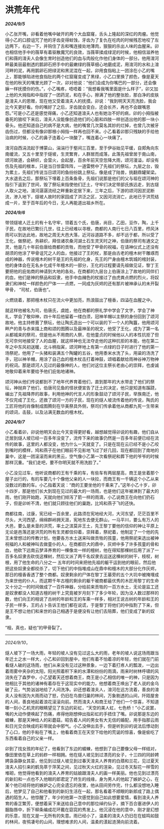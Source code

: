 # 洪荒年代

***2024/9/5***

小乙张开嘴，卯看着他嘴中破开的两个大血窟窿，舌头上隆起的深红的肉瘤。他觉得小乙的口腔诅咒了他的牙齿变得蛀蚀，牙齿为了复仇在吃肉的时候残忍地咬了左边两下，右边一下，并钩住了舌和嘴连接处地薄肉，狠狠的杀出人味的血腥来。卯也相信他手中的薇草有着驱散魔咒的良效，当薇草揉成绿泥的时候，他相信滋养他们和薇的淯夫人会像生育时创造他们的血与肉般化作他们身体的一部分。他用淯河畔最美丽最剔透的鹅卵石把手中的最嫩绿的薇草细心地磨成泥，用淯河的水和上淯河畔的泥，再用鹅卵石把绿泥和黑泥混在一起，卯用食指粘上一团涂在小乙的嘴上，那能够陷进他食指肚的两个红窟窿变成了黑绿，小乙口里换了颜色，像是夏天在他的秋天的嘴里光顾了一次，卯对他说：“他们会成为你嘴巴的一部分，还会像嫲一样抚摸你的伤。”，小乙嘴疼，唔唔着：“我想看我嘴里面是什么样子”，卯又加上他的大拇指和中指捏了一团药泥，和在手心，擦满了他的整张脸，那白净的皮肤是淯夫人的恩赠，现在他又受着淯夫人的抚摸。卯说：“我到明天天亮洗脸，我会比今天更好看。你的嘴好了之后，牙齿就会变白，还会长齐，再也不会跟嘴恩怨。”可是小乙还是感觉得痛，小乙还知道淯夫人也有她治不好的病，卯的小拇指被垂死的狼咬下来后，淯夫人没能像创造他们的心脏和四肢一样创造出他的那一块小骨头。他还知道自己的病不是大病，他的嘴曾几次莫名其妙的烂掉，也曾几次被牙齿伤过，但都没有像卯那根小拇指一样再也回不来。小乙看着卯那只残缺的手给他治病的时候，小乙的鼻子连着心一块酸了，嘴连着心一块痛了。

淯河自西涓流起于博蒙山，湍湍行于壑间三百里，至于伊谷始见平缓，自郏角向东南缓流，又五十里至于燧坡，生灵繁育，人群居而成落，此落先祖曾居于南山南，颂河故道，会耕织，会营火，会起屋，百余年前天空忽降大雨，颂河漫溢，却没有伤及先祖的根本，只是当日惊雷阵阵，一道雷劈中了先祖们的祭坛，九层之台，毁为累土，先祖们传说当日颂河的鱼纷纷跳上祭坛，像是成了陆兽，挑翻鼎罐架梁。大水退去之后，那祭坛下埋着上百条鱼骨，先祖们说那是他们的父与祖在颂河神的指引下返到了世间，毁了祭坛来指使他们迁土，守牢们决定带部氏族远走，到古燧人取火之地，淯河潺潺流经之畔重新定居下来，三年之后，下游的颂河因淤泥断流，渗入地下，燧坡人故时的家园成了洪泛之区，又因河流消亡，此地已于洪荒结成一片，至于百年后的今日，无人再能道出祖乡所在。

***2024/9/6***

带领燧坡人迁土的有十名守牢，领着五个氏，伯唐，尚目，乙田，豆作，陶，上千子民，在故地已繁衍几世，往上已经难以寻根，商都的人南行七日八百里，栉风沐雨可以到达此地，故地之周无大邑大落，近河谷道路不多，却不远于都，所以受了王化，做祭祀，务耕织，拜信诸农桑河湖土石生灵天时之神，伯唐的祭司有通文之灵，他是几十年前伯唐给商都的贡牲，而他受了甲骨的祝福，在请神仪式上还没有胡须的他涂了甲骨诅咒之人的血，他接过了王的杖，那是由古老的檀木树干雕琢而成的神器，传说檀木的树干是王的先祖的化身，先王的尸身由檀木筑城的棺封装，他的身体会在无名乡化成千年檀木的一部分，王化的过程要请先祖做见证，黎丁王要把他的庇佑商的神请到大地的各处。在商都的九层台上伯唐涂上了故地的同伴们的血，他们是神的祭品和奴隶，他手中血赭色的杖接过了由虎粪点燃的烈火，将奴隶们和神杖一样颜色的尸体一一点燃，一同成为灰烬的还有那片被神承认的未开裂甲骨， “司杖，伯唐也”。

火燃烧着，那把檀木杖只在流火中更加亮，热浪鼓出了檀香，四溢在血腥之中。

就这样他被名为司，伯唐氏，虞姓，他在商都的祭礼学中学会了文字，学会了神礼，学会了敬仰神，四十年后他留着一缕白须，冠神羊帽以主祭的身份回到了颂河故地，他主持修葺了祭坛，他让陶氏造出一个可以装的下一个人的陶簋，他用颂河畔产的青与赤来描上商和颂的图腾以及最神圣的祝文，他受了王化，成为了第一名从都城来的祭司，但是他从不用商的人祭，在他童贞的时候他以人的本性抗拒了但无可奈何地接受了人的血腥，就这样神也无法夺走他的这种抗拒的本能，他在第二年之中东风初送暖，北斗柄指寅，颂河畔地上有第一点绿的日子时进行了他的第一场祭祀，他用了一头猪和装满五个陶罐的五谷，他用黍米水洗了头，用粱的汤洗了手，冠以神羊帽，用涂了自己血的檀木杖击打着神鼓，颂唱着献给雨神谷神万物神的祝词。那是颂河人见过的最像神的人，他们对这位主祭长老由心的崇拜，也虔诚地敬仰着来年要给予他们庇佑地诸神。

颂河神从他们传说都到不了地年代养育着他们，直到那年的大水带走了他们的祭坛，神抛弃了他们，伯唐司见鱼的怪状便宣告了迁土的决定，他只是知道有蹊跷，编出了先祖降界的故事，利用他神的代言人的形象鼓动了颂河子民，举族南迁，他不仅完成了王化，还救了颂河一方的子民，现在的燧人坡流传着他的传说，陶氏的工匠将他的肖像制成图腾刻在华美祭具外侧，祭司们传承着他从商都九死一生带来的颂词，击鼓，以及沾满无数血的檀木杖。

***2024/9/7***

小乙看着卯，卯说他明天会比今天变得更好看，越想越觉得卯说的有趣，他们自从迁居到燧人坡已经一百多年没变了，流传下来的故事仍然是一百多年前便已经在流传的故事，这里的人都没变，他为什么一天就变了。只是在现在云已经不是小乙咬到嘴时的模样，鸠和燕子在他们眼前不见影地飞过了好几回，现在都回到了南地的巢中，这是一团滚滚而来的黑云，空气像小乙第一次看祭祀和葬下他的爷爷的时候那样沉重。“我们走吧，要不你明天就不用洗脸了。”

小乙没见过车，他听说商都的王有千乘的车，有些车有两层屋高，商王是坐着那个屋子出行的，有的车要几十个像他父亲的人一块拉，而商王有一千辆这个小乙从来没数过的数的车。小乙指着天说：“商的王要坐他的千乘来了。”这年小乙十岁，卯十四岁，那是他们长大到现在见过的最大的一场雨，也是他们这年被淋到了最大的雨，他们刚开始跑，天就向他们倾泻了箭一样的雨滴，小乙说商王在向他们扔石子，但是卯听不清，他们就只顾往他们的巢跑，比鸠和燕子飞的还快。

商都往南，过康，宪已经一百余里，此路须在宪地经大河，大河东望，茫茫百里不尽头，大河西望，绵绵群岭拥天涯，宪地东去便无群山，一马平川，要么有万人的大邑，要么是未垦的洪荒，率土之滨莫非王土，先王黎丁要他的信仰的神让平原上无论是邑落还是洪荒的所有生灵都信仰着，崇拜着，祭祀着，他制定了一个他的先王未曾想过的传教计划，他要各方水土送来叫做贡牲的孩童，他用祭祀来选出被神祝福的人和被神叫去做童仆的人，在商都巨大的鼎中，灰烬中多了许多孩童的骨和血，他砍下远南云梦泽养育的一棵像龙一样的檀树，他在得知那棵树后用了派了一百多名奴隶去砍伐这棵树，然后又派了两千名奴隶去运送这棵树的树干，枝杈，树根，用了他生命的八分之一 五年的时间来把他先祖的躯干运到他的眼前，然后他把这些奴隶全都绞杀了，切下他们的中指堆成山在鼎中和檀木的大部分化作灰烬，那日的檀香香透了整个商都。奴隶剩余的尸体在黎丁王墓旁的五个大坑中被掩埋成为来世他的仆人，而这颗千年古檀的剩余的躯干被商都最优秀的木匠用黎丁的生命又十分之一的时间做成了一百件神器，分给前来贡牲的一百方水土，无论是监工还是奴隶都没人知道古檀的树干上究竟被岁月刻下了多少年轮，因为没人数过那样的数，他们向王的相说了古树的年龄和王的车乘一样多，相对王说古树的年龄和王的子民一样多，王的占卜告诉王他们都在说谎，于是黎丁将他们的中指割了下来，但是王不想让他们和来世的自己相遇于是便没有让他们去陪葬，他们变成了新的奴隶。

“相，真也，疑也”的甲骨裂了。

---

*2024/9/10*，

燧人坡下了一场大雨，年轻的坡人没有见过这么大的雨，老年的坡人说这场雨跟当年迁土之水一样大，小乙和卯回到屋中，他们有着不怕着凉的年轻，他们就在门前看燧人破的这场雨，他们从来没有见过这种景象，一边下着打疼人的瓢泼，一边出着雨雾中夹杂的太阳，阳光照着积下来的水潭和纷纷的雨滴，雨来时树林呼啸的风消失在了森罗中，小乙望着天还想着商王，商王是小乙相信的唯一的神，只是因为他相比于其他的诸神有着存在于这现实中的能力，他想着商王唤出了老人说的金乌破了云，气势汹汹地给了人间洗净。卯还想着淯夫人，淯河在远方流着，善良的淯夫人没有因为大雨而动了怒，仍旧在鸟兽归巢的林间，万象剔透的山间，阡陌屋舍的人间，善良地起着浪花滚滚向前。然而淯夫人和商王给了他们一个惊喜，不知道哪一刻小乙机灵的眼睛望见了东边的彩虹，“天空的美人虹，七色桥！”小乙说罢，嘴的大动作便唤起了伤痛，疼得他刚想伸出指彩虹的手捂住了嘴。卯说那是东边的蝃蝀，那是天神给人的彩蘑菇，昭告着人间的男女有大无信的婚配，用手指那云雨和日光交合映成的彩带就会中邪气。小乙没伸出去手，但是听到卯的说法后悸动到了心口，他的手粘在了嘴上，他看着商王在天空下给他的荒诞的惊喜，像是偷吃了东西看着自己的父亲一样。

卯到了找女孩的年纪了，他看到了东边的蝃蝀，他想到了自己要像父母一样结对，像田里依在草上的蚂蚱一样相拥。他在燧人坡见到过漂亮的女子，十三四的同龄娉娉袅袅静女其娈，他见到过燧人坡见到过春天淯夫人养育的白薠和兰花，见过夏天淯夫人招引来的鹤凫萃于萍芙之间，见过秋天火红的渲染，见过冬天梨花一样雪的堆砌，他觉得他看到的淯夫人养育的姑娘跟淯夫人的画一样美丽。他也见到过漂亮的新妇和一点也不入他眼的郎君定了终生的线缘，身为男人的他起了嫉妒之心，在某个他已经将他的嫉妒之心完全遗忘的夜里，他从田间劳作完，什么都没想地入睡后，他梦见了自己和他看到的新妇生活在一起，那名看着不顺眼的新郎成了路上偶遇的陌生人。他惊醒了，年少的他第一次感觉到自己如此想要爱情，看到淯夫人养育的香芷繁芳，便想着采下来送给自己意中的那位绰约仙子，摘下百合塞进伊人的胭脂唇中，折下柳条编成花环戴在窈窕的秀发上。他沉浸在他的意中，刚才是幻想的乐意，现在又是一无所有的失意。雨已经小了，温柔的淯夫人仍旧在在蛙鸣如鼓的林间，夜鸮凄号的山间，理想难求的人间，温柔的漾起涟漪向前流着。
